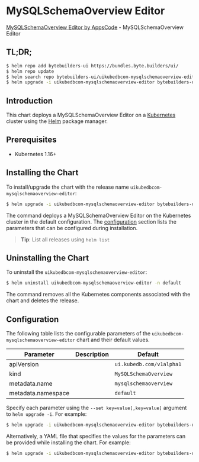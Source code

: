 # MySQLSchemaOverview Editor

[MySQLSchemaOverview Editor by AppsCode](https://byte.builders) - MySQLSchemaOverview Editor

## TL;DR;

```bash
$ helm repo add bytebuilders-ui https://bundles.byte.builders/ui/
$ helm repo update
$ helm search repo bytebuilders-ui/uikubedbcom-mysqlschemaoverview-editor --version=v0.4.14
$ helm upgrade -i uikubedbcom-mysqlschemaoverview-editor bytebuilders-ui/uikubedbcom-mysqlschemaoverview-editor -n default --create-namespace --version=v0.4.14
```

## Introduction

This chart deploys a MySQLSchemaOverview Editor on a [Kubernetes](http://kubernetes.io) cluster using the [Helm](https://helm.sh) package manager.

## Prerequisites

- Kubernetes 1.16+

## Installing the Chart

To install/upgrade the chart with the release name `uikubedbcom-mysqlschemaoverview-editor`:

```bash
$ helm upgrade -i uikubedbcom-mysqlschemaoverview-editor bytebuilders-ui/uikubedbcom-mysqlschemaoverview-editor -n default --create-namespace --version=v0.4.14
```

The command deploys a MySQLSchemaOverview Editor on the Kubernetes cluster in the default configuration. The [configuration](#configuration) section lists the parameters that can be configured during installation.

> **Tip**: List all releases using `helm list`

## Uninstalling the Chart

To uninstall the `uikubedbcom-mysqlschemaoverview-editor`:

```bash
$ helm uninstall uikubedbcom-mysqlschemaoverview-editor -n default
```

The command removes all the Kubernetes components associated with the chart and deletes the release.

## Configuration

The following table lists the configurable parameters of the `uikubedbcom-mysqlschemaoverview-editor` chart and their default values.

|     Parameter      | Description |               Default               |
|--------------------|-------------|-------------------------------------|
| apiVersion         |             | <code>ui.kubedb.com/v1alpha1</code> |
| kind               |             | <code>MySQLSchemaOverview</code>    |
| metadata.name      |             | <code>mysqlschemaoverview</code>    |
| metadata.namespace |             | <code>default</code>                |


Specify each parameter using the `--set key=value[,key=value]` argument to `helm upgrade -i`. For example:

```bash
$ helm upgrade -i uikubedbcom-mysqlschemaoverview-editor bytebuilders-ui/uikubedbcom-mysqlschemaoverview-editor -n default --create-namespace --version=v0.4.14 --set apiVersion=ui.kubedb.com/v1alpha1
```

Alternatively, a YAML file that specifies the values for the parameters can be provided while
installing the chart. For example:

```bash
$ helm upgrade -i uikubedbcom-mysqlschemaoverview-editor bytebuilders-ui/uikubedbcom-mysqlschemaoverview-editor -n default --create-namespace --version=v0.4.14 --values values.yaml
```
